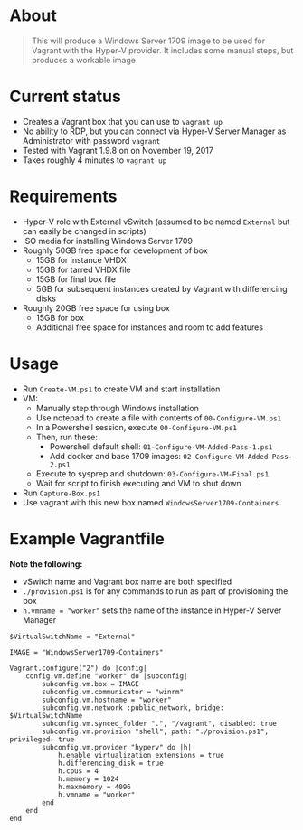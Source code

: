 # About
>This will produce a Windows Server 1709 image to be used for Vagrant with the Hyper-V provider. It includes some manual steps, but produces a workable image

# Current status
- Creates a Vagrant box that you can use to `vagrant up`
- No ability to RDP, but you can connect via Hyper-V Server Manager as Administrator with password `vagrant`
- Tested with Vagrant 1.9.8 on on November 19, 2017
- Takes roughly 4 minutes to `vagrant up`

# Requirements
- Hyper-V role with External vSwitch (assumed to be named `External` but can easily be changed in scripts)
- ISO media for installing Windows Server 1709
- Roughly 50GB free space for development of box
  - 15GB for instance VHDX
  - 15GB for tarred VHDX file
  - 15GB for final box file
  - 5GB for subsequent instances created by Vagrant with differencing disks
- Roughly 20GB free space for using box
  - 15GB for box
  - Additional free space for instances and room to add features

# Usage
- Run `Create-VM.ps1` to create VM and start installation
- VM: 
  - Manually step through Windows installation
  - Use notepad to create a file with contents of `00-Configure-VM.ps1`
  - In a Powershell session, execute `00-Configure-VM.ps1`
  - Then, run these:
    - Powershell default shell: `01-Configure-VM-Added-Pass-1.ps1`
    - Add docker and base 1709 images: `02-Configure-VM-Added-Pass-2.ps1`
  - Execute to sysprep and shutdown: `03-Configure-VM-Final.ps1`
  - Wait for script to finish executing and VM to shut down
- Run `Capture-Box.ps1`
- Use vagrant with this new box named `WindowsServer1709-Containers`

# Example Vagrantfile

**Note the following:**
- vSwitch name and Vagrant box name are both specified
- `./provision.ps1` is for any commands to run as part of provisioning the box
- `h.vmname = "worker"` sets the name of the instance  in Hyper-V Server Manager

```
$VirtualSwitchName = "External"

IMAGE = "WindowsServer1709-Containers"

Vagrant.configure("2") do |config|
    config.vm.define "worker" do |subconfig|
        subconfig.vm.box = IMAGE
        subconfig.vm.communicator = "winrm"
        subconfig.vm.hostname = "worker"
        subconfig.vm.network :public_network, bridge: $VirtualSwitchName
        subconfig.vm.synced_folder ".", "/vagrant", disabled: true
        subconfig.vm.provision "shell", path: "./provision.ps1", privileged: true
        subconfig.vm.provider "hyperv" do |h|
            h.enable_virtualization_extensions = true
            h.differencing_disk = true
            h.cpus = 4
            h.memory = 1024
            h.maxmemory = 4096
            h.vmname = "worker"
        end   
    end
end

```